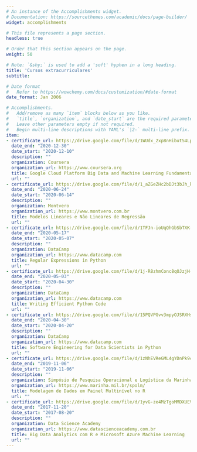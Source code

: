 ```yaml
---
# An instance of the Accomplishments widget.
# Documentation: https://sourcethemes.com/academic/docs/page-builder/
widget: accomplishments

# This file represents a page section.
headless: true

# Order that this section appears on the page.
weight: 50

# Note: `&shy;` is used to add a 'soft' hyphen in a long heading.
title: 'Cursos extracurriculares'
subtitle:

# Date format
#   Refer to https://wowchemy.com/docs/customization/#date-format
date_format: Jan 2006

# Accomplishments.
#   Add/remove as many `item` blocks below as you like.
#   `title`, `organization`, and `date_start` are the required parameters.
#   Leave other parameters empty if not required.
#   Begin multi-line descriptions with YAML's `|2-` multi-line prefix.
item:
- certificate_url: https://drive.google.com/file/d/1WUdx_2xp8nHibutS4LpsTVaQqbBuG7zO/view?usp=sharing
  date_end: "2020-12-30"
  date_start: "2020-12-10"
  description: ""
  organization: Coursera
  organization_url: https://www.coursera.org
  title: Google Cloud Platform Big Data and Machine Learning Fundamentals
  url: ""
- certificate_url: https://drive.google.com/file/d/1_aZGeZHc2bDJt3bJh_kXEEZrmag-Tjg1/view?usp=sharing
  date_end: "2020-06-24"
  date_start: "2020-06-14"
  description: ""
  organization: Montvero
  organization_url: https://www.montvero.com.br
  title: Modelos Lineares e Não Lineares de Regressão
  url: ""
- certificate_url: https://drive.google.com/file/d/1TFJn-ioUqQhGbSbTXK-CTGXdO1W4nXeC/view?usp=sharing
  date_end: "2020-05-17"
  date_start: "2020-05-07"
  description: ""
  organization: DataCamp
  organization_url: https://www.datacamp.com
  title: Regular Expressions in Python
  url: ""
- certificate_url: https://drive.google.com/file/d/1j-R8zhmConc8qOJzjH-Ux0rx_1Sn14ii/view?usp=sharing
  date_end: "2020-05-03"
  date_start: "2020-04-30"
  description: ""
  organization: DataCamp
  organization_url: https://www.datacamp.com
  title: Writing Efficient Python Code
  url: ""
- certificate_url: https://drive.google.com/file/d/15PQVPGvv3mpyOJSRXHseCqsGKTf9q31i/view?usp=sharing
  date_end: "2020-04-30"
  date_start: "2020-04-20"
  description: ""
  organization: DataCamp
  organization_url: https://www.datacamp.com
  title: Software Engineering for Data Scientists in Python
  url: ""
- certificate_url: https://drive.google.com/file/d/1zNhEVReGML4gYDnPk9c9kXdNZTEv0bGy/view?usp=sharing
  date_end: "2019-11-06"
  date_start: "2019-11-06"
  description: ""
  organization: Simpósio de Pesquisa Operacional e Logística da Marinha
  organization_url: https://www.marinha.mil.br/spolm/
  title: Modelagem de Dados em Painel Multinível no R
  url: ""
- certificate_url: https://drive.google.com/file/d/1yvG-ze4MzTgoMMDXUEVfRSNijG1TJvSJ/view?usp=sharing
  date_end: "2017-11-20"
  date_start: "2017-08-20"
  description: ""
  organization: Data Science Academy
  organization_url: https://www.datascienceacademy.com.br
  title: Big Data Analytics com R e Microsoft Azure Machine Learning
  url: ""
---
```


